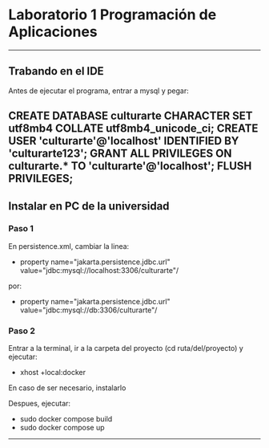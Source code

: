 # Laboratorio 1 Programación de Aplicaciones

---
## Trabando en el IDE

Antes de ejecutar el programa, entrar a mysql y pegar:

CREATE DATABASE culturarte CHARACTER SET utf8mb4 COLLATE utf8mb4_unicode_ci;
CREATE USER 'culturarte'@'localhost' IDENTIFIED BY 'culturarte123';
GRANT ALL PRIVILEGES ON culturarte.* TO 'culturarte'@'localhost';
FLUSH PRIVILEGES;
---
## Instalar en PC de la universidad

### Paso 1
En persistence.xml, cambiar la linea:

* property name="jakarta.persistence.jdbc.url" value="jdbc:mysql://localhost:3306/culturarte"/

por:

* property name="jakarta.persistence.jdbc.url" value="jdbc:mysql://db:3306/culturarte"/

### Paso 2
Entrar a la terminal, ir a la carpeta del proyecto (cd ruta/del/proyecto) y ejecutar:
* xhost +local:docker

En caso de ser necesario, instalarlo

Despues, ejecutar:
* sudo docker compose build
* sudo docker compose up
---




